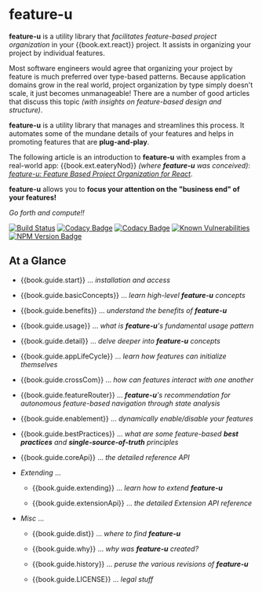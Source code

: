 # feature-u

**feature-u** is a utility library that _facilitates feature-based
project organization_ in your {{book.ext.react}} project.  It assists
in organizing your project by individual features.

Most software engineers would agree that organizing your project by
feature is much preferred over type-based patterns.  Because
application domains grow in the real world, project organization by
type simply doesn't scale, it just becomes unmanageable!  There are a
number of good articles that discuss this topic _(with insights on
feature-based design and structure)_.

**feature-u** is a utility library that manages and streamlines this
process.  It automates some of the mundane details of your features
and helps in promoting features that are **plug-and-play**.

The following article is an introduction to **feature-u** with
examples from a real-world app: {{book.ext.eateryNod}} _(where
**feature-u** was conceived)_:
[*feature-u: Feature Based Project Organization for React*](http://bit.ly/feature-u).

**feature-u** allows you to **focus your attention on the "business
end" of your features!**

_Go forth and compute!!_

<!--- Badges for CI Builds ---> 
[![Build Status](https://travis-ci.org/KevinAst/feature-u.svg?branch=master)](https://travis-ci.org/KevinAst/feature-u)
[![Codacy Badge](https://api.codacy.com/project/badge/Grade/c063a6e2859148e8baa89e9369b0fa5d)](https://www.codacy.com/app/KevinAst/feature-u?utm_source=github.com&amp;utm_medium=referral&amp;utm_content=KevinAst/feature-u&amp;utm_campaign=Badge_Grade)
[![Codacy Badge](https://api.codacy.com/project/badge/Coverage/c063a6e2859148e8baa89e9369b0fa5d)](https://www.codacy.com/app/KevinAst/feature-u?utm_source=github.com&utm_medium=referral&utm_content=KevinAst/feature-u&utm_campaign=Badge_Coverage)
[![Known Vulnerabilities](https://snyk.io/test/github/kevinast/feature-u/badge.svg?targetFile=package.json)](https://snyk.io/test/github/kevinast/feature-u?targetFile=package.json)
[![NPM Version Badge](https://img.shields.io/npm/v/feature-u.svg)](https://www.npmjs.com/package/feature-u)


## At a Glance

- {{book.guide.start}} ... _installation and access_

- {{book.guide.basicConcepts}} ... _learn high-level **feature-u** concepts_

- {{book.guide.benefits}} ... _understand the benefits of **feature-u**_

- {{book.guide.usage}} ... _what is **feature-u**'s fundamental usage pattern_

- {{book.guide.detail}} ... _delve deeper into **feature-u** concepts_

- {{book.guide.appLifeCycle}} ... _learn how features can initialize themselves_

- {{book.guide.crossCom}} ... _how can features interact with one another_

- {{book.guide.featureRouter}} ... _**feature-u**'s recommendation for autonomous feature-based navigation through state analysis_

- {{book.guide.enablement}} ... _dynamically enable/disable your features_

- {{book.guide.bestPractices}} ... _what are some feature-based **best practices** and **single-source-of-truth** principles_

- {{book.guide.coreApi}} ... _the detailed reference API_

- _Extending_ ...

  - {{book.guide.extending}} ... _learn how to extend **feature-u**_

  - {{book.guide.extensionApi}} ... _the detailed Extension API reference_

- _Misc_ ...

  - {{book.guide.dist}} ... _where to find **feature-u**_

  - {{book.guide.why}} ... _why was **feature-u** created?_

  - {{book.guide.history}} ... _peruse the various revisions of **feature-u**_

  - {{book.guide.LICENSE}} ... _legal stuff_
